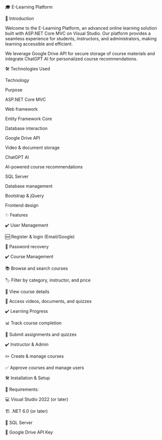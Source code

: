 🎓 E-Learning Platform



🚀 Introduction

Welcome to the E-Learning Platform, an advanced online learning solution built with ASP.NET Core MVC on Visual Studio. Our platform provides a seamless experience for students, instructors, and administrators, making learning accessible and efficient.

We leverage Google Drive API for secure storage of course materials and integrate ChatGPT AI for personalized course recommendations.

🛠 Technologies Used

Technology

Purpose

ASP.NET Core MVC

Web framework

Entity Framework Core

Database interaction

Google Drive API

Video & document storage

ChatGPT AI

AI-powered course recommendations

SQL Server

Database management

Bootstrap & jQuery

Frontend design

✨ Features

✔️ User Management

🆕 Register & login (Email/Google)

🔑 Password recovery

✔️ Course Management

📚 Browse and search courses

🏷️ Filter by category, instructor, and price

📖 View course details

🎥 Access videos, documents, and quizzes

✔️ Learning Progress

📊 Track course completion

📝 Submit assignments and quizzes

✔️ Instructor & Admin

✏️ Create & manage courses

✅ Approve courses and manage users

🛠 Installation & Setup

📌 Requirements:

💻 Visual Studio 2022 (or later)

🏗 .NET 6.0 (or later)

📀 SQL Server

🔑 Google Drive API Key
